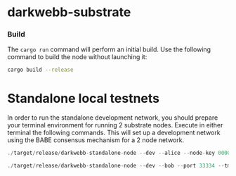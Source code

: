 # darkwebb-substrate
### Build

The `cargo run` command will perform an initial build. Use the following command to build the node
without launching it:

```sh
cargo build --release
```

# Standalone local testnets
In order to run the standalone development network, you should prepare your terminal environment for running 2 substrate nodes. Execute in either terminal the following commands. This will set up a development network using the BABE consensus mechanism for a 2 node network.

```jsx
./target/release/darkwebb-standalone-node --dev --alice --node-key 0000000000000000000000000000000000000000000000000000000000000001
```

```jsx
./target/release/darkwebb-standalone-node --dev --bob --port 33334 --tmp   --bootnodes /ip4/127.0.0.1/tcp/30333/p2p/12D3KooWEyoppNCUx8Yx66oV9fJnriXwCcXwDDUA2kj6vnc6iDEp
```
